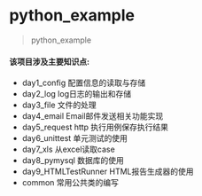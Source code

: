 # python_example
>python_example 
#### 该项目涉及主要知识点:
* day1_config 配置信息的读取与存储
* day2_log log日志的输出和存储
* day3_file 文件的处理
* day4_email Email邮件发送相关功能实现
* day5_request http 执行用例保存执行结果
* day6_unittest 单元测试的使用
* day7_xls 从excel读取case
* day8_pymysql 数据库的使用
* day9_HTMLTestRunner HTML报告生成器的使用
* common 常用公共类的编写
